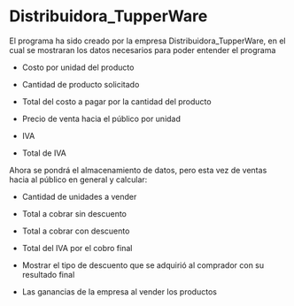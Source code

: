 # Distribuidora_TupperWare

El programa ha sido creado por la empresa Distribuidora_TupperWare, en el cual se mostraran los datos necesarios para poder entender el programa

-	Costo por unidad del producto

-	Cantidad de producto solicitado 

-	Total del costo a pagar por la cantidad del producto 

-	Precio de venta hacia el público por unidad 

-	IVA

-	Total de IVA

Ahora se pondrá el almacenamiento de datos, pero esta vez de ventas hacia al público en general y calcular:

-	Cantidad de unidades a vender 

-	Total a cobrar sin descuento

-	Total a cobrar con descuento

-	Total del IVA por el cobro final

-	Mostrar el tipo de descuento que se adquirió al comprador con su resultado final

-	Las ganancias de la empresa al vender los productos
